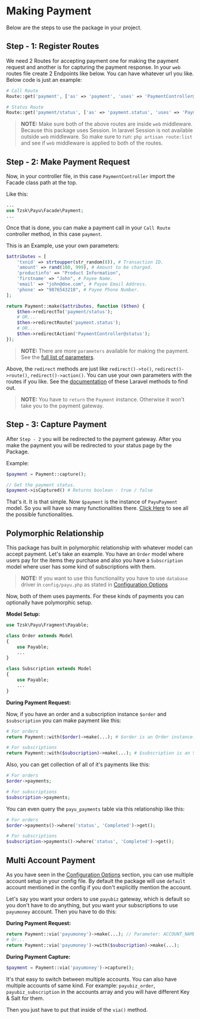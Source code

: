 # Making Payment

Below are the steps to use the package in your project.

## Step - 1: Register Routes

We need 2 Routes for accepting payment one for making the payment request and another is for capturing the payment response. In your `web` routes file create 2 Endpoints like below. 
You can have whatever url you like. Below code is just an example:

```php
# Call Route
Route::get('payment', ['as' => 'payment', 'uses' => 'PaymentController@payment']);

# Status Route
Route::get('payment/status', ['as' => 'payment.status', 'uses' => 'PaymentController@status']);
```

> **NOTE:** Make sure both of the above routes are inside `web` middleware. Because this package uses Session. In laravel Session is not available outside `web` middleware. So make sure to run: `php artisan route:list` and see if `web` middleware is applied to both of the routes.

## Step - 2: Make Payment Request

Now, in your controller file, in this case `PaymentController` import the Facade class path at the top. 

Like this:

```php
...
use Tzsk\Payu\Facade\Payment;
...
```

Once that is done, you can make a payment call in your `Call Route` controller method, in this case `payment`.

This is an Example, use your own parameters:

```php
$attributes = [
    'txnid' => strtoupper(str_random(8)), # Transaction ID.
    'amount' => rand(100, 999), # Amount to be charged.
    'productinfo' => "Product Information",
    'firstname' => "John", # Payee Name.
    'email' => "john@doe.com", # Payee Email Address.
    'phone' => "9876543210", # Payee Phone Number.
];

return Payment::make($attributes, function ($then) {
    $then->redirectTo('payment/status');
    # OR...
    $then->redirectRoute('payment.status');
    # OR...
    $then->redirectAction('PaymentController@status');
});
```

> **NOTE:** There are more `parameters` available for making the payment. See the [full list of parameters](/parameters).

Above, the `redirect` methods are just like `redirect()->to()`, `redirect()->route()`, `redirect()->action()`. You can use your own parameters with the routes if you like. See the 
<a href="https://laravel.com/api/5.6/Illuminate/Contracts/Routing/ResponseFactory.html#method_redirectTo" target="_blank">documentation</a> of these Laravel methods to find out.

> **NOTE:** You have to `return` the `Payment` instance. Otherwise it won't take you to the payment gateway.


## Step - 3: Capture Payment

After `Step - 2` you will be redirected to the payment gateway. After you make the payment you will be redirected to your status page by the Package.

Example:

```php
$payment = Payment::capture();

// Get the payment status.
$payment->isCaptured() # Returns boolean - true / false
```

That's it. It is that simple. Now `$payment` is the instance of `PayuPayment` model. So you will have so many functionalities there. [Click Here](/response-api) to see all the possible functionalities.


## Polymorphic Relationship

This package has built in polymorphic relationship with whatever model can accept payment. Let's take an example. You have an `Order` model where users pay for the items they purchase and also you have a `Subscription` model where user has some kind of subscriptions with them.

> **NOTE:** If you want to use this functionality you have to use `database` driver in `config/payu.php` as stated in [Configuration Options](/config?id=database-driver-configuration)

Now, both of them uses payments. For these kinds of payments you can optionally have polymorphic setup.

**Model Setup:**

```php
use Tzsk\Payu\Fragment\Payable;

class Order extends Model
{
    use Payable;
    ...
}

class Subscription extends Model
{
    use Payable;
    ...
}
```

**During Payment Request:**

Now, if you have an order and a subscription instance `$order` and `$subscription` you can make payment like this:

```php
# For orders
return Payment::with($order)->make(...); # $order is an Order instance.

# For subscriptions
return Payment::with($subscription)->make(...); # $subscription is an Subscription instance.
```

Also, you can get collection of all of it's payments like this:

```php
# For orders
$order->payments;

# For subscriptions
$subscription->payments;
```

You can even query the `payu_payments` table via this relationship like this:

```php
# For orders
$order->payments()->where('status', 'Completed')->get();

# For subscriptions
$subscription->payments()->where('status', 'Completed')->get();
```


## Multi Account Payment

As you have seen in the [Configuration Options](/config) section, you can use multiple account setup in your config file.
By default the package will use `default` account mentioned in the config if you don't explicitly mention the account.

Let's say you want your orders to use `payubiz` gateway, which is default so you don't have to do anything, but you want your subscriptions to use `payumoney` account. Then you have to do this:

**During Payment Request:**

```php
return Payment::via('payumoney')->make(...); // Parameter: ACCOUNT_NAME.
# Or...
return Payment::via('payumoney')->with($subscription)->make(...);
```

**During Payment Capture:**

```php
$payment = Payment::via('payumoney')->capture();
```

It's that easy to switch between multiple accounts. You can also have multiple accounts of same kind. For example:
`payubiz_order`, `payubiz_subscription` in the accounts array and you will have different Key & Salt for them.

Then you just have to put that inside of the `via()` method.